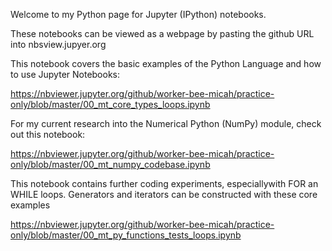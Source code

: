 Welcome to my Python page for Jupyter (IPython) notebooks.

These notebooks can be viewed as a webpage by pasting the github URL into nbsview.jupyer.org

This notebook covers the basic examples of the Python Language and how to use Jupyter Notebooks:

https://nbviewer.jupyter.org/github/worker-bee-micah/practice-only/blob/master/00_mt_core_types_loops.ipynb


For my current research into the Numerical Python (NumPy) module, check out this notebook:

https://nbviewer.jupyter.org/github/worker-bee-micah/practice-only/blob/master/00_mt_numpy_codebase.ipynb


This notebook contains further coding experiments, especiallywith FOR an WHILE loops.
Generators and iterators can be constructed with these core examples

https://nbviewer.jupyter.org/github/worker-bee-micah/practice-only/blob/master/00_mt_py_functions_tests_loops.ipynb



